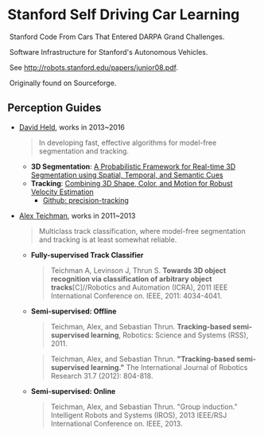 # Stanford Self Driving Car Learning

​	Stanford Code From Cars That Entered DARPA Grand Challenges.

​	Software Infrastructure for Stanford's Autonomous Vehicles.

​	See http://robots.stanford.edu/papers/junior08.pdf.

​	Originally found on Sourceforge.



## Perception Guides

+ [David Held](http://davheld.github.io/), works in 2013~2016

  > In developing fast, effective algorithms for model-free segmentation and tracking.

  + **3D Segmentation**: [A Probabilistic Framework for Real-time 3D Segmentation using Spatial, Temporal, and Semantic Cues](http://davheld.github.io/segmentation3D/segmentation3D.html)
  + **Tracking**: [Combining 3D Shape, Color, and Motion for Robust Velocity Estimation](http://davheld.github.io/anytime_tracking.html)
    + [Github: precision-tracking](https://github.com/Durant35/precision-tracking)

+ [Alex Teichman](http://www.alexteichman.com/octo/about/), works in 2011~2013

  > Multiclass track classification, where model-free segmentation and tracking is at least somewhat reliable.

  + **Fully-supervised Track Classifier**

    > Teichman A, Levinson J, Thrun S. **Towards 3D object recognition via classification of arbitrary object tracks**[C]//Robotics and Automation (ICRA), 2011 IEEE International Conference on. IEEE, 2011: 4034-4041.

  + **Semi-supervised: Offline**

    > Teichman, Alex, and Sebastian Thrun. **Tracking-based semi-supervised learning**, Robotics: Science and Systems (RSS), 2011.

    > Teichman, Alex, and Sebastian Thrun. **"Tracking-based semi-supervised learning."** The International Journal of Robotics Research 31.7 (2012): 804-818.

  + **Semi-supervised: Online**

    > Teichman, Alex, and Sebastian Thrun. "Group induction." Intelligent Robots and Systems (IROS), 2013 IEEE/RSJ International Conference on. IEEE, 2013.

